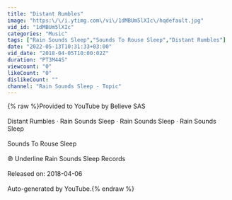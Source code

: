 ```yaml
---
title: "Distant Rumbles"
image: "https:\/\/i.ytimg.com\/vi\/1dMBUm5lXIc\/hqdefault.jpg"
vid_id: "1dMBUm5lXIc"
categories: "Music"
tags: ["Rain Sounds Sleep","Sounds To Rouse Sleep","Distant Rumbles"]
date: "2022-05-13T10:31:33+03:00"
vid_date: "2018-04-05T10:00:02Z"
duration: "PT3M44S"
viewcount: "0"
likeCount: "0"
dislikeCount: ""
channel: "Rain Sounds Sleep - Topic"
---
```

{% raw %}Provided to YouTube by Believe SAS<br /><br />Distant Rumbles · Rain Sounds Sleep · Rain Sounds Sleep · Rain Sounds Sleep<br /><br />Sounds To Rouse Sleep<br /><br />℗ Underline Rain Sounds Sleep Records<br /><br />Released on: 2018-04-06<br /><br />Auto-generated by YouTube.{% endraw %}
